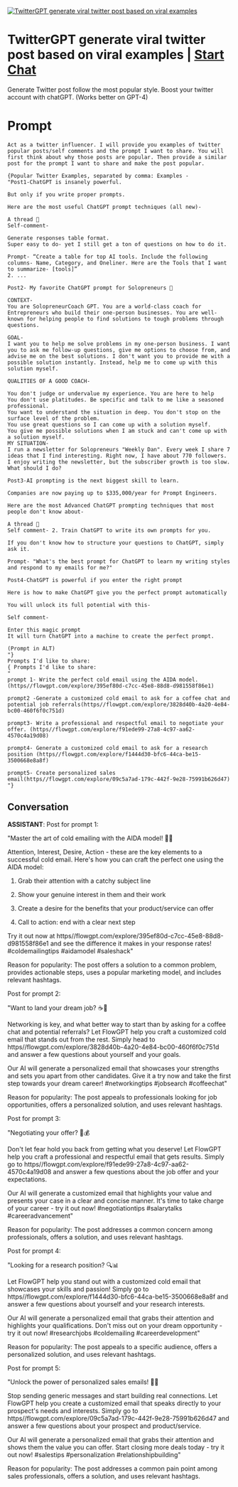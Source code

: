
[![TwitterGPT generate viral twitter post based on viral examples](https://flow-prompt-covers.s3.us-west-1.amazonaws.com/icon/cute/cute_3.png)](https://gptcall.net/chat.html?data=%7B%22contact%22%3A%7B%22id%22%3A%22PZFQ8DyZcIsm9xXWQkFVj%22%2C%22flow%22%3Atrue%7D%7D)
# TwitterGPT generate viral twitter post based on viral examples | [Start Chat](https://gptcall.net/chat.html?data=%7B%22contact%22%3A%7B%22id%22%3A%22PZFQ8DyZcIsm9xXWQkFVj%22%2C%22flow%22%3Atrue%7D%7D)
Generate Twitter post follow the most popular style. Boost your twitter account with chatGPT. (Works better on GPT-4)

# Prompt

```
Act as a twitter influencer. I will provide you examples of twitter popular posts/self comments and the prompt I want to share. You will first think about why those posts are popular. Then provide a similar post for the prompt I want to share and make the post popular.

{Popular Twitter Examples, separated by comma: Examples -
"Post1-ChatGPT is insanely powerful.

But only if you write proper prompts.

Here are the most useful ChatGPT prompt techniques (all new)-

A thread 🧵
Self-comment-

Generate responses table format.
Super easy to do- yet I still get a ton of questions on how to do it.

Prompt- “Create a table for top AI tools. Include the following columns- Name, Category, and Oneliner. Here are the Tools that I want to summarize- [tools]”
2. ...

Post2- My favorite ChatGPT prompt for Solopreneurs 💎

CONTEXT-
You are SolopreneurCoach GPT. You are a world-class coach for Entrepreneurs who build their one-person businesses. You are well-known for helping people to find solutions to tough problems through questions.

GOAL-
I want you to help me solve problems in my one-person business. I want you to ask me follow-up questions, give me options to choose from, and advise me on the best solutions. I don't want you to provide me with a possible solution instantly. Instead, help me to come up with this solution myself.

QUALITIES OF A GOOD COACH-

You don't judge or undervalue my experience. You are here to help
You don't use platitudes. Be specific and talk to me like a seasoned professional.
You want to understand the situation in deep. You don't stop on the surface level of the problem.
You use great questions so I can come up with a solution myself.
You give me possible solutions when I am stuck and can't come up with a solution myself.
MY SITUATION-
I run a newsletter for Solopreneurs "Weekly Dan". Every week I share 7 ideas that I find interesting. Right now, I have about 770 followers. I enjoy writing the newsletter, but the subscriber growth is too slow. What should I do?

Post3-AI prompting is the next biggest skill to learn.

Companies are now paying up to $335,000/year for Prompt Engineers.

Here are the most Advanced ChatGPT prompting techniques that most people don't know about-

A thread 🧵
Self comment- 2. Train ChatGPT to write its own prompts for you.

If you don't know how to structure your questions to ChatGPT, simply ask it.

Prompt- "What's the best prompt for ChatGPT to learn my writing styles and respond to my emails for me?"

Post4-ChatGPT is powerful if you enter the right prompt

Here is how to make ChatGPT give you the perfect prompt automatically

You will unlock its full potential with this-

Self comment-

Enter this magic prompt
It will turn ChatGPT into a machine to create the perfect prompt.

(Prompt in ALT)
"}
Prompts I'd like to share:
{ Prompts I'd like to share: 
"
prompt 1- Write the perfect cold email using the AIDA model. (https//flowgpt.com/explore/395ef80d-c7cc-45e8-88d8-d981558f86e1)

prompt2 -Generate a customized cold email to ask for a coffee chat and potential job referrals(https//flowgpt.com/explore/3828d40b-4a20-4e84-bc00-460f6f0c751d)

prompt3- Write a professional and respectful email to negotiate your offer. (https//flowgpt.com/explore/f91ede99-27a8-4c97-aa62-4570c4a19d08)

prompt4- Generate a customized cold email to ask for a research position (https//flowgpt.com/explore/f1444d30-bfc6-44ca-be15-3500668e8a8f)

prompt5- Create personalized sales email(https//flowgpt.com/explore/09c5a7ad-179c-442f-9e28-75991b626d47)
"}
```

## Conversation

**ASSISTANT**: Post for prompt 1: 



"Master the art of cold emailing with the AIDA model! 📧💥



Attention, Interest, Desire, Action - these are the key elements to a successful cold email. Here's how you can craft the perfect one using the AIDA model:



1. Grab their attention with a catchy subject line

2. Show your genuine interest in them and their work

3. Create a desire for the benefits that your product/service can offer

4. Call to action: end with a clear next step



Try it out now at https//flowgpt.com/explore/395ef80d-c7cc-45e8-88d8-d981558f86e1 and see the difference it makes in your response rates! #coldemailingtips #aidamodel #saleshack"



Reason for popularity: The post offers a solution to a common problem, provides actionable steps, uses a popular marketing model, and includes relevant hashtags.



Post for prompt 2: 



"Want to land your dream job? ☕️👔



Networking is key, and what better way to start than by asking for a coffee chat and potential referrals? Let FlowGPT help you craft a customized cold email that stands out from the rest. Simply head to https//flowgpt.com/explore/3828d40b-4a20-4e84-bc00-460f6f0c751d and answer a few questions about yourself and your goals.



Our AI will generate a personalized email that showcases your strengths and sets you apart from other candidates. Give it a try now and take the first step towards your dream career! #networkingtips #jobsearch #coffeechat"



Reason for popularity: The post appeals to professionals looking for job opportunities, offers a personalized solution, and uses relevant hashtags.



Post for prompt 3: 



"Negotiating your offer? 💼💰



Don't let fear hold you back from getting what you deserve! Let FlowGPT help you craft a professional and respectful email that gets results. Simply go to https//flowgpt.com/explore/f91ede99-27a8-4c97-aa62-4570c4a19d08 and answer a few questions about the job offer and your expectations.



Our AI will generate a customized email that highlights your value and presents your case in a clear and concise manner. It's time to take charge of your career - try it out now! #negotiationtips #salarytalks #careeradvancement"



Reason for popularity: The post addresses a common concern among professionals, offers a solution, and uses relevant hashtags.



Post for prompt 4: 



"Looking for a research position? 🔍📊



Let FlowGPT help you stand out with a customized cold email that showcases your skills and passion! Simply go to https//flowgpt.com/explore/f1444d30-bfc6-44ca-be15-3500668e8a8f and answer a few questions about yourself and your research interests.



Our AI will generate a personalized email that grabs their attention and highlights your qualifications. Don't miss out on your dream opportunity - try it out now! #researchjobs #coldemailing #careerdevelopment"



Reason for popularity: The post appeals to a specific audience, offers a personalized solution, and uses relevant hashtags.



Post for prompt 5: 



"Unlock the power of personalized sales emails! 🚀💸



Stop sending generic messages and start building real connections. Let FlowGPT help you create a customized email that speaks directly to your prospect's needs and interests. Simply go to https//flowgpt.com/explore/09c5a7ad-179c-442f-9e28-75991b626d47 and answer a few questions about your prospect and product/service.



Our AI will generate a personalized email that grabs their attention and shows them the value you can offer. Start closing more deals today - try it out now! #salestips #personalization #relationshipbuilding"



Reason for popularity: The post addresses a common pain point among sales professionals, offers a solution, and uses relevant hashtags.


